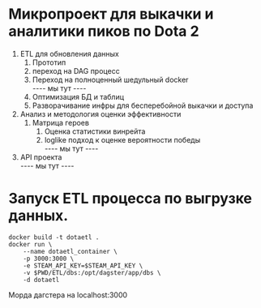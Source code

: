
# Микропроект для выкачки и аналитики пиков по Dota 2

1) ETL для обновления данных
    1. Прототип
    2. переход на DAG процесс
    3. Переход на полноценный шедульный docker  
    ---- мы тут ----
    4. Оптимизация БД и таблиц
    5. Разворачивание инфры для бесперебойной выкачки и доступа
2) Анализ и методология оценки эффективности
    1. Матрица героев
        1. Оценка статистики винрейта
        2. loglike подход к оценке вероятности победы  
            ---- мы тут ----
3) API проекта  
        ---- мы тут ----


#  Запуск ETL процесса по выгрузке данных.  

```
docker build -t dotaetl .
docker run \
    --name dotaetl_container \
    -p 3000:3000 \
    -e STEAM_API_KEY=$STEAM_API_KEY \
    -v $PWD/ETL/dbs:/opt/dagster/app/dbs \
    -d dotaetl
```
Морда дагстера на  localhost:3000 